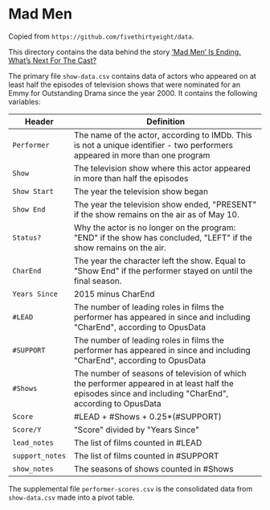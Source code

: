 # Mad Men

Copied from `https://github.com/fivethirtyeight/data`. 

This directory contains the data behind the story [‘Mad Men’ Is Ending. What’s Next For The Cast?](http://fivethirtyeight.com/datalab/mad-men-is-ending-whats-next-for-the-cast/)

The primary file `show-data.csv` contains data of actors who appeared on at least half the episodes of television shows that were nominated for an Emmy for Outstanding Drama since the year 2000. It contains the following variables:

Header | Definition
---|---------
`Performer` | The name of the actor, according to IMDb. This is not a unique identifier - two performers appeared in more than one program
`Show` | The television show where this actor appeared in more than half the episodes
`Show Start` | The year the television show began
`Show End` | The year the television show ended, "PRESENT" if the show remains on the air as of May 10.
`Status?` | Why the actor is no longer on the program:  "END" if the show has concluded, "LEFT" if the show remains on the air.
`CharEnd` | The year the character left the show. Equal to "Show End" if the performer stayed on until the final season.
`Years Since` | 2015 minus CharEnd
`#LEAD` | The number of leading roles in films the performer has appeared in since and including "CharEnd", according to OpusData
`#SUPPORT` | The number of leading roles in films the performer has appeared in since and including "CharEnd", according to OpusData
`#Shows` | The number of seasons of television of which the performer appeared in at least half the episodes since and including "CharEnd", according to OpusData
`Score` | #LEAD + #Shows + 0.25*(#SUPPORT)
`Score/Y` | "Score" divided by "Years Since"
`lead_notes` | The list of films  counted in #LEAD
`support_notes` | The list of films  counted in #SUPPORT
`show_notes`| The seasons of shows counted in #Shows

The supplemental file `performer-scores.csv` is the consolidated data from `show-data.csv` made into a pivot table.
